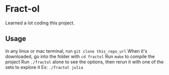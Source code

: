 # Fract-ol
Learned a lot coding this project.
## Usage
In any linux or mac terminal, run `git clone this_repo_url`
When it's downloaded, go into the folder with `cd fractol`
Run `make` to compile the project
Run `./fractol` alone to see the options, then rerun it with one of the sets to explore it
Ex: `./fractol julia`

